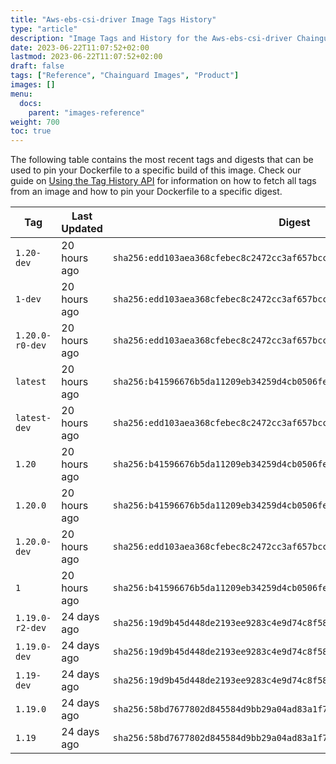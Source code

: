 ```yaml
---
title: "Aws-ebs-csi-driver Image Tags History"
type: "article"
description: "Image Tags and History for the Aws-ebs-csi-driver Chainguard Image"
date: 2023-06-22T11:07:52+02:00
lastmod: 2023-06-22T11:07:52+02:00
draft: false
tags: ["Reference", "Chainguard Images", "Product"]
images: []
menu:
  docs:
    parent: "images-reference"
weight: 700
toc: true
---
```


The following table contains the most recent tags and digests that can be used to pin your Dockerfile to a specific build of this image. Check our guide on [Using the Tag History API](/chainguard/chainguard-images/using-the-tag-history-api/) for information on how to fetch all tags from an image and how to pin your Dockerfile to a specific digest.

| Tag             | Last Updated | Digest                                                                    |
|-----------------|--------------|---------------------------------------------------------------------------|
| `1.20-dev`      | 20 hours ago | `sha256:edd103aea368cfebec8c2472cc3af657bcc0829090b00f017b58ba98835c9e2f` |
| `1-dev`         | 20 hours ago | `sha256:edd103aea368cfebec8c2472cc3af657bcc0829090b00f017b58ba98835c9e2f` |
| `1.20.0-r0-dev` | 20 hours ago | `sha256:edd103aea368cfebec8c2472cc3af657bcc0829090b00f017b58ba98835c9e2f` |
| `latest`        | 20 hours ago | `sha256:b41596676b5da11209eb34259d4cb0506fe42f5e0e4bcdda3f3e7fdafa47cc8e` |
| `latest-dev`    | 20 hours ago | `sha256:edd103aea368cfebec8c2472cc3af657bcc0829090b00f017b58ba98835c9e2f` |
| `1.20`          | 20 hours ago | `sha256:b41596676b5da11209eb34259d4cb0506fe42f5e0e4bcdda3f3e7fdafa47cc8e` |
| `1.20.0`        | 20 hours ago | `sha256:b41596676b5da11209eb34259d4cb0506fe42f5e0e4bcdda3f3e7fdafa47cc8e` |
| `1.20.0-dev`    | 20 hours ago | `sha256:edd103aea368cfebec8c2472cc3af657bcc0829090b00f017b58ba98835c9e2f` |
| `1`             | 20 hours ago | `sha256:b41596676b5da11209eb34259d4cb0506fe42f5e0e4bcdda3f3e7fdafa47cc8e` |
| `1.19.0-r2-dev` | 24 days ago  | `sha256:19d9b45d448de2193ee9283c4e9d74c8f58fbb7fc88c866d4bfc67f0ed2d8c81` |
| `1.19.0-dev`    | 24 days ago  | `sha256:19d9b45d448de2193ee9283c4e9d74c8f58fbb7fc88c866d4bfc67f0ed2d8c81` |
| `1.19-dev`      | 24 days ago  | `sha256:19d9b45d448de2193ee9283c4e9d74c8f58fbb7fc88c866d4bfc67f0ed2d8c81` |
| `1.19.0`        | 24 days ago  | `sha256:58bd7677802d845584d9bb29a04ad83a1f77fbc4aced9d058de7bc6516cfc5a1` |
| `1.19`          | 24 days ago  | `sha256:58bd7677802d845584d9bb29a04ad83a1f77fbc4aced9d058de7bc6516cfc5a1` |
